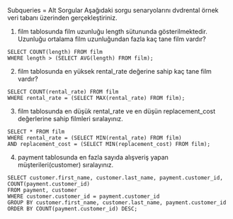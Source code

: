 Subqueries = Alt Sorgular
Aşağıdaki sorgu senaryolarını dvdrental örnek veri tabanı üzerinden gerçekleştiriniz.

1) film tablosunda film uzunluğu length sütununda gösterilmektedir. Uzunluğu ortalama film uzunluğundan fazla kaç tane film vardır?
```
SELECT COUNT(length) FROM film
WHERE length > (SELECT AVG(length) FROM film);
```
2) film tablosunda en yüksek rental_rate değerine sahip kaç tane film vardır?
```
SELECT COUNT(rental_rate) FROM film
WHERE rental_rate = (SELECT MAX(rental_rate) FROM film);
```
3) film tablosunda en düşük rental_rate ve en düşün replacement_cost değerlerine sahip filmleri sıralayınız.
```
SELECT * FROM film
WHERE rental_rate = (SELECT MIN(rental_rate) FROM film)
AND replacement_cost = (SELECT MIN(replacement_cost) FROM film);
```
4) payment tablosunda en fazla sayıda alışveriş yapan müşterileri(customer) sıralayınız.
```
SELECT customer.first_name, customer.last_name, payment.customer_id, COUNT(payment.customer_id)
FROM payment, customer
WHERE customer.customer_id = payment.customer_id
GROUP BY customer.first_name, customer.last_name, payment.customer_id
ORDER BY COUNT(payment.customer_id) DESC;
```
